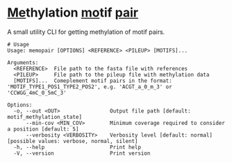 # <ins>Me</ins>thylation <ins>mo</ins>tif <ins>pair</ins>

A small utility CLI for getting methylation of motif pairs. 
```
# Usage
Usage: memopair [OPTIONS] <REFERENCE> <PILEUP> [MOTIFS]...

Arguments:
  <REFERENCE>  File path to the fasta file with references
  <PILEUP>     File path to the pileup file with methylation data
  [MOTIFS]...  Comeplement motif pairs in the format: 'MOTIF_TYPE1_POS1_TYPE2_POS2', e.g. 'ACGT_a_0_m_3' or 'CCWGG_4mC_0_5mC_3'

Options:
  -o, --out <OUT>                Output file path [default: motif_methylation_state]
      --min-cov <MIN_COV>        Minimum coverage required to consider a position [default: 5]
      --verbosity <VERBOSITY>    Verbosity level [default: normal] [possible values: verbose, normal, silent]
  -h, --help                     Print help
  -V, --version                  Print version
```
